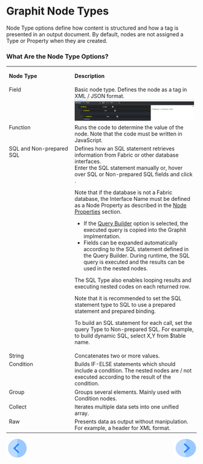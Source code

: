 # Graphit Node Types

Node Type options define how content is structured and how a tag is presented in an output document. By default, nodes are not assigned a Type or Property when they are created.
### What Are the Node Type Options?
<table>
<tbody>
<tr>
<td valign="top" width="300pxl">
<p><strong>Node Type</strong></p>
</td>
<td valign="top" width="600pxl">
<p><strong>Description</strong></p>
</td>
</tr>
<tr>
<td valign="top" width="300pxl">Field</td>
<td valign="top" width="600pxl">Basic node type. Defines the node as a tag in XML / JSON format.<a href="/articles/15_web_services/17_Graphit/images/08_node_type_field.png" target="_blank" rel="noopener noreferrer"><img src="/articles/15_web_services/17_Graphit/images/08_node_type_field.png" alt="" /></a></td>
</tr>
<tr>
<td valign="top" width="300pxl">Function</td>
<td valign="top" width="600pxl">Runs the code to determine the value of the node. Note that the code must be written in JavaScript.&nbsp;</td>
</tr>
<tr>
<td valign="top" width="300pxl">SQL and Non-prepared SQL</td>
<td valign="top" width="600pxl">Defines how an SQL statement retrieves information from Fabric or other database interfaces.
    <br />Enter the SQL statement manually or, hover over SQL or Non-prepared SQL fields and click <No Type>. 

Note that if the database is not a Fabric database, the Interface Name must be defined as a Node Property as described in the [Node Properties](/articles/15_web_services/17_Graphit/04_graphit_node_properties.md) section. 
  

-  If the <a href="/articles/11_query_builder/01_query_builder_overview.md">Query Builder</a> option is selected, the executed query is copied into the Graphit implmentation.
-  Fields can be expanded automatically according to the SQL statement defined in the Query Builder. During runtime, the SQL query is executed and the results can be used in the nested nodes. 

The SQL Type also enables looping results and executing nested codes on each returned row.&nbsp;&nbsp;<br />

Note that it is recommended to set the SQL statement type to SQL to use a prepared statement and prepared binding.&nbsp;<br />

To build an SQL statement for each call, set the query Type to Non-prepared SQL. For example, to build dynamic SQL, select X,Y from $table name.</td>
</tr>
<tr>
<td valign="top" width="300pxl">String</td>
<td valign="top" width="600pxl">Concatenates two or more values.&nbsp;</td>
</tr>
<tr>
<td valign="top" width="300pxl">Condition</td>
<td valign="top" width="600pxl">Builds IF-ELSE statements which should include a condition. The nested nodes are / not executed according to the result of the condition.&nbsp;</td>
</tr>
<tr>
<td valign="top" width="300pxl">Group&nbsp;</td>
<td valign="top" width="600pxl">Groups several elements. Mainly used with Condition nodes.</td>
</tr>
<tr>
<td valign="top" width="300pxl">Collect</td>
<td valign="top" width="600pxl">Iterates multiple data sets into one unified array.&nbsp;</td>
</tr>
<tr>
<td valign="top" width="300pxl">Raw</td>
<td valign="top" width="600pxl">Presents data as output without manipulation. For example, a header for XML format.&nbsp;</td>


</tr>
</tbody>
</table>


[![Previous](/articles/images/Previous.png)](/articles/15_web_services/17_Graphit/02_create_and_edit_a_graphit_file.md)[<img align="right" width="60" height="54" src="/articles/images/Next.png">](/articles/15_web_services/17_Graphit/04_graphit_node_properties.md)

